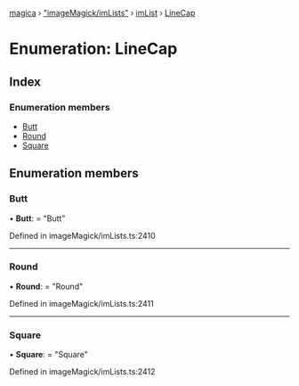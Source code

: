 [magica](../README.md) › ["imageMagick/imLists"](../modules/_imagemagick_imlists_.md) › [imList](../modules/_imagemagick_imlists_.imlist.md) › [LineCap](_imagemagick_imlists_.imlist.linecap.md)

# Enumeration: LineCap

## Index

### Enumeration members

* [Butt](_imagemagick_imlists_.imlist.linecap.md#butt)
* [Round](_imagemagick_imlists_.imlist.linecap.md#round)
* [Square](_imagemagick_imlists_.imlist.linecap.md#square)

## Enumeration members

###  Butt

• **Butt**: = "Butt"

Defined in imageMagick/imLists.ts:2410

___

###  Round

• **Round**: = "Round"

Defined in imageMagick/imLists.ts:2411

___

###  Square

• **Square**: = "Square"

Defined in imageMagick/imLists.ts:2412
